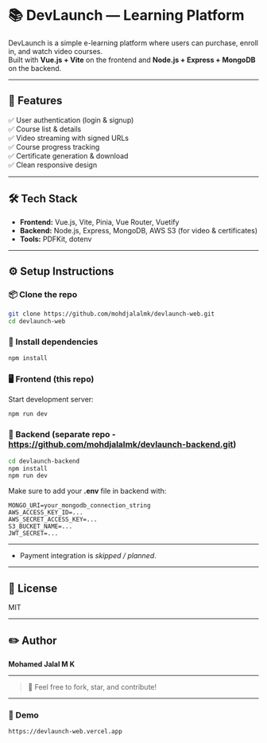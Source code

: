 # 📚 DevLaunch — Learning Platform

DevLaunch is a simple e-learning platform where users can purchase, enroll in, and watch video courses.\
Built with **Vue.js + Vite** on the frontend and **Node.js + Express + MongoDB** on the backend.

---

## 🚀 Features

✅ User authentication (login & signup)\
✅ Course list & details\
✅ Video streaming with signed URLs\
✅ Course progress tracking\
✅ Certificate generation & download\
✅ Clean responsive design

---

## 🛠 Tech Stack

- **Frontend:** Vue.js, Vite, Pinia, Vue Router, Vuetify
- **Backend:** Node.js, Express, MongoDB, AWS S3 (for video & certificates)
- **Tools:** PDFKit, dotenv

---

## ⚙️ Setup Instructions

### 📦 Clone the repo

```bash
git clone https://github.com/mohdjalalmk/devlaunch-web.git
cd devlaunch-web
```

### 🔧 Install dependencies

```bash
npm install
```

### 🖥️ Frontend (this repo)

Start development server:

```bash
npm run dev
```

### 🧰 Backend (separate repo - https://github.com/mohdjalalmk/devlaunch-backend.git)

```bash
cd devlaunch-backend
npm install
npm run dev
```

Make sure to add your **.env** file in backend with:

```env
MONGO_URI=your_mongodb_connection_string
AWS_ACCESS_KEY_ID=...
AWS_SECRET_ACCESS_KEY=...
S3_BUCKET_NAME=...
JWT_SECRET=...
```

---

- Payment integration is *skipped / planned*.

---

## 📄 License

MIT

---

## ✏️ Author

**Mohamed Jalal M K**

---

> 🌟 Feel free to fork, star, and contribute!

---

### 🔗 Demo

`https://devlaunch-web.vercel.app` 
